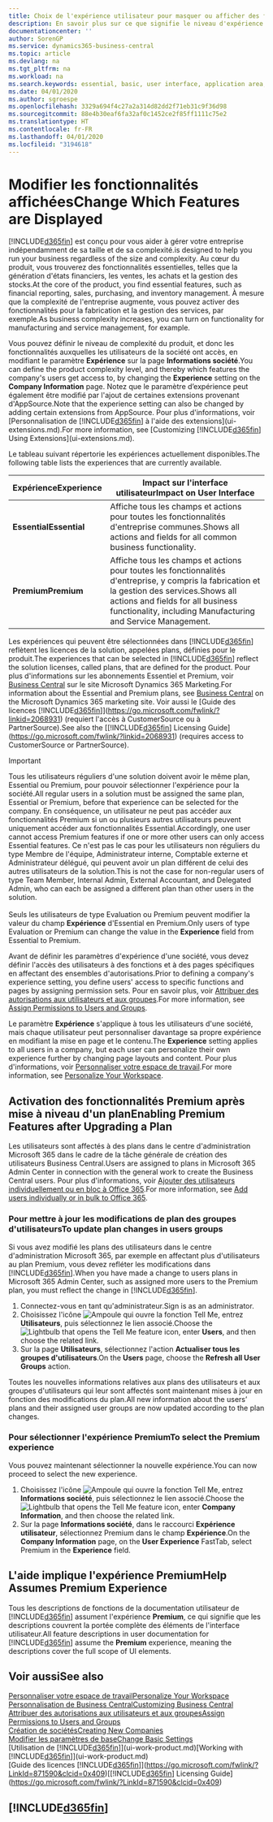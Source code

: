 ```yaml
---
title: Choix de l'expérience utilisateur pour masquer ou afficher des fonctions avancées | Microsoft Docs
description: En savoir plus sur ce que signifie le niveau d'expérience Essentiel et Premium pour l'interface utilisateur, les domaines d'application, et votre société.
documentationcenter: ''
author: SorenGP
ms.service: dynamics365-business-central
ms.topic: article
ms.devlang: na
ms.tgt_pltfrm: na
ms.workload: na
ms.search.keywords: essential, basic, user interface, application area, experience
ms.date: 04/01/2020
ms.author: sgroespe
ms.openlocfilehash: 3329a694f4c27a2a314d82dd2f71eb31c9f36d98
ms.sourcegitcommit: 88e4b30eaf6fa32af0c1452ce2f85ff1111c75e2
ms.translationtype: HT
ms.contentlocale: fr-FR
ms.lasthandoff: 04/01/2020
ms.locfileid: "3194618"
---
```

# <a name="change-which-features-are-displayed"></a><span data-ttu-id="b08d0-103">Modifier les fonctionnalités affichées</span><span class="sxs-lookup"><span data-stu-id="b08d0-103">Change Which Features are Displayed</span></span>
[!INCLUDE[d365fin](includes/d365fin_md.md)] <span data-ttu-id="b08d0-104">est conçu pour vous aider à gérer votre entreprise indépendamment de sa taille et de sa complexité.</span><span class="sxs-lookup"><span data-stu-id="b08d0-104">is designed to help you run your business regardless of the size and complexity.</span></span> <span data-ttu-id="b08d0-105">Au cœur du produit, vous trouverez des fonctionnalités essentielles, telles que la génération d'états financiers, les ventes, les achats et la gestion des stocks.</span><span class="sxs-lookup"><span data-stu-id="b08d0-105">At the core of the product, you find essential features, such as financial reporting, sales, purchasing, and inventory management.</span></span> <span data-ttu-id="b08d0-106">À mesure que la complexité de l'entreprise augmente, vous pouvez activer des fonctionnalités pour la fabrication et la gestion des services, par exemple.</span><span class="sxs-lookup"><span data-stu-id="b08d0-106">As business complexity increases, you can turn on functionality for manufacturing and service management, for example.</span></span>

<span data-ttu-id="b08d0-107">Vous pouvez définir le niveau de complexité du produit, et donc les fonctionnalités auxquelles les utilisateurs de la société ont accès, en modifiant le paramètre **Expérience** sur la page **Informations société**.</span><span class="sxs-lookup"><span data-stu-id="b08d0-107">You can define the product complexity level, and thereby which features the company's users get access to, by changing the **Experience** setting on the **Company Information** page.</span></span> <span data-ttu-id="b08d0-108">Notez que le paramètre d’expérience peut également être modifié par l'ajout de certaines extensions provenant d'AppSource.</span><span class="sxs-lookup"><span data-stu-id="b08d0-108">Note that the experience setting can also be changed by adding certain extensions from AppSource.</span></span> <span data-ttu-id="b08d0-109">Pour plus d'informations, voir [Personnalisation de [!INCLUDE[d365fin](includes/d365fin_md.md)] à l'aide des extensions](ui-extensions.md).</span><span class="sxs-lookup"><span data-stu-id="b08d0-109">For more information, see [Customizing [!INCLUDE[d365fin](includes/d365fin_md.md)] Using Extensions](ui-extensions.md).</span></span>

<span data-ttu-id="b08d0-110">Le tableau suivant répertorie les expériences actuellement disponibles.</span><span class="sxs-lookup"><span data-stu-id="b08d0-110">The following table lists the experiences that are currently available.</span></span>

| <span data-ttu-id="b08d0-111">Expérience</span><span class="sxs-lookup"><span data-stu-id="b08d0-111">Experience</span></span> | <span data-ttu-id="b08d0-112">Impact sur l'interface utilisateur</span><span class="sxs-lookup"><span data-stu-id="b08d0-112">Impact on User Interface</span></span> |
| --- | --- |
| <span data-ttu-id="b08d0-113">**Essential**</span><span class="sxs-lookup"><span data-stu-id="b08d0-113">**Essential**</span></span> |<span data-ttu-id="b08d0-114">Affiche tous les champs et actions pour toutes les fonctionnalités d'entreprise communes.</span><span class="sxs-lookup"><span data-stu-id="b08d0-114">Shows all actions and fields for all common business functionality.</span></span>|
| <span data-ttu-id="b08d0-115">**Premium**</span><span class="sxs-lookup"><span data-stu-id="b08d0-115">**Premium**</span></span> |<span data-ttu-id="b08d0-116">Affiche tous les champs et actions pour toutes les fonctionnalités d'entreprise, y compris la fabrication et la gestion des services.</span><span class="sxs-lookup"><span data-stu-id="b08d0-116">Shows all actions and fields for all business functionality, including Manufacturing and Service Management.</span></span>|

<span data-ttu-id="b08d0-117">Les expériences qui peuvent être sélectionnées dans [!INCLUDE[d365fin](includes/d365fin_md.md)] reflètent les licences de la solution, appelées plans, définies pour le produit.</span><span class="sxs-lookup"><span data-stu-id="b08d0-117">The experiences that can be selected in [!INCLUDE[d365fin](includes/d365fin_md.md)] reflect the solution licenses, called plans, that are defined for the product.</span></span> <span data-ttu-id="b08d0-118">Pour plus d'informations sur les abonnements Essentiel et Premium, voir [Business Central](https://go.microsoft.com/fwlink/?linkid=870242) sur le site Microsoft Dynamics 365 Marketing.</span><span class="sxs-lookup"><span data-stu-id="b08d0-118">For information about the Essential and Premium plans, see [Business Central](https://go.microsoft.com/fwlink/?linkid=870242) on the Microsoft Dynamics 365 marketing site.</span></span> <span data-ttu-id="b08d0-119">Voir aussi le [Guide des licences [!INCLUDE[d365fin](includes/d365fin_md.md)]](https://go.microsoft.com/fwlink/?linkid=2068931) (requiert l'accès à CustomerSource ou à PartnerSource).</span><span class="sxs-lookup"><span data-stu-id="b08d0-119">See also the [[!INCLUDE[d365fin](includes/d365fin_md.md)] Licensing Guide](https://go.microsoft.com/fwlink/?linkid=2068931) (requires access to CustomerSource or PartnerSource).</span></span>

> [!IMPORTANT]  
> <span data-ttu-id="b08d0-120">Tous les utilisateurs réguliers d'une solution doivent avoir le même plan, Essential ou Premium, pour pouvoir sélectionner l'expérience pour la société.</span><span class="sxs-lookup"><span data-stu-id="b08d0-120">All regular users in a solution must be assigned the same plan, Essential or Premium, before that experience can be selected for the company.</span></span> <span data-ttu-id="b08d0-121">En conséquence, un utilisateur ne peut pas accéder aux fonctionnalités Premium si un ou plusieurs autres utilisateurs peuvent uniquement accéder aux fonctionnalités Essential.</span><span class="sxs-lookup"><span data-stu-id="b08d0-121">Accordingly, one user cannot access Premium features if one or more other users can only access Essential features.</span></span> <span data-ttu-id="b08d0-122">Ce n'est pas le cas pour les utilisateurs non réguliers du type Membre de l'équipe, Administrateur interne, Comptable externe et Administrateur délégué, qui peuvent avoir un plan différent de celui des autres utilisateurs de la solution.</span><span class="sxs-lookup"><span data-stu-id="b08d0-122">This is not the case for non-regular users of type Team Member, Internal Admin, External Accountant, and Delegated Admin, who can each be assigned a different plan than other users in the solution.</span></span><br /><br /> <span data-ttu-id="b08d0-123">Seuls les utilisateurs de type Evaluation ou Premium peuvent modifier la valeur du champ **Expérience** d'Essential en Premium.</span><span class="sxs-lookup"><span data-stu-id="b08d0-123">Only users of type Evaluation or Premium can change the value in the **Experience** field from Essential to Premium.</span></span>

<span data-ttu-id="b08d0-124">Avant de définir les paramètres d'expérience d'une société, vous devez définir l'accès des utilisateurs à des fonctions et à des pages spécifiques en affectant des ensembles d'autorisations.</span><span class="sxs-lookup"><span data-stu-id="b08d0-124">Prior to defining a company's experience setting, you define users' access to specific functions and pages by assigning permission sets.</span></span> <span data-ttu-id="b08d0-125">Pour en savoir plus, voir [Attribuer des autorisations aux utilisateurs et aux groupes](ui-define-granular-permissions.md).</span><span class="sxs-lookup"><span data-stu-id="b08d0-125">For more information, see [Assign Permissions to Users and Groups](ui-define-granular-permissions.md).</span></span>

<span data-ttu-id="b08d0-126">Le paramètre **Expérience** s'applique à tous les utilisateurs d'une société, mais chaque utilisateur peut personnaliser davantage sa propre expérience en modifiant la mise en page et le contenu.</span><span class="sxs-lookup"><span data-stu-id="b08d0-126">The **Experience** setting applies to all users in a company, but each user can personalize their own experience further by changing page layouts and content.</span></span> <span data-ttu-id="b08d0-127">Pour plus d'informations, voir [Personnaliser votre espace de travail](ui-personalization-user.md).</span><span class="sxs-lookup"><span data-stu-id="b08d0-127">For more information, see [Personalize Your Workspace](ui-personalization-user.md).</span></span>

## <a name="enabling-premium-features-after-upgrading-a-plan"></a><span data-ttu-id="b08d0-128">Activation des fonctionnalités Premium après mise à niveau d'un plan</span><span class="sxs-lookup"><span data-stu-id="b08d0-128">Enabling Premium Features after Upgrading a Plan</span></span>
<span data-ttu-id="b08d0-129">Les utilisateurs sont affectés à des plans dans le centre d'administration Microsoft 365 dans le cadre de la tâche générale de création des utilisateurs Business Central.</span><span class="sxs-lookup"><span data-stu-id="b08d0-129">Users are assigned to plans in Microsoft 365 Admin Center in connection with the general work to create the Business Central users.</span></span> <span data-ttu-id="b08d0-130">Pour plus d'informations, voir [Ajouter des utilisateurs individuellement ou en bloc à Office 365](https://support.office.com/article/Add-users-to-Office-365-for-business-435ccec3-09dd-4587-9ebd-2f3cad6bc2bc).</span><span class="sxs-lookup"><span data-stu-id="b08d0-130">For more information, see [Add users individually or in bulk to Office 365](https://support.office.com/article/Add-users-to-Office-365-for-business-435ccec3-09dd-4587-9ebd-2f3cad6bc2bc).</span></span>

### <a name="to-update-plan-changes-in-users-groups"></a><span data-ttu-id="b08d0-131">Pour mettre à jour les modifications de plan des groupes d'utilisateurs</span><span class="sxs-lookup"><span data-stu-id="b08d0-131">To update plan changes in users groups</span></span>
<span data-ttu-id="b08d0-132">Si vous avez modifié les plans des utilisateurs dans le centre d'administration Microsoft 365, par exemple en affectant plus d'utilisateurs au plan Premium, vous devez refléter les modifications dans [!INCLUDE[d365fin](includes/d365fin_md.md)].</span><span class="sxs-lookup"><span data-stu-id="b08d0-132">When you have made a change to users plans in Microsoft 365 Admin Center, such as assigned more users to the Premium plan, you must reflect the change in [!INCLUDE[d365fin](includes/d365fin_md.md)].</span></span>

1. <span data-ttu-id="b08d0-133">Connectez-vous en tant qu'administrateur.</span><span class="sxs-lookup"><span data-stu-id="b08d0-133">Sign is as an administrator.</span></span>
2. <span data-ttu-id="b08d0-134">Choisissez l'icône ![Ampoule qui ouvre la fonction Tell Me](media/ui-search/search_small.png "Dites-moi ce que vous voulez faire"), entrez **Utilisateurs**, puis sélectionnez le lien associé.</span><span class="sxs-lookup"><span data-stu-id="b08d0-134">Choose the ![Lightbulb that opens the Tell Me feature](media/ui-search/search_small.png "Tell me what you want to do") icon, enter **Users**, and then choose the related link.</span></span>
3. <span data-ttu-id="b08d0-135">Sur la page **Utilisateurs**, sélectionnez l'action **Actualiser tous les groupes d'utilisateurs**.</span><span class="sxs-lookup"><span data-stu-id="b08d0-135">On the **Users** page, choose the **Refresh all User Groups** action.</span></span>

<span data-ttu-id="b08d0-136">Toutes les nouvelles informations relatives aux plans des utilisateurs et aux groupes d'utilisateurs qui leur sont affectés sont maintenant mises à jour en fonction des modifications du plan.</span><span class="sxs-lookup"><span data-stu-id="b08d0-136">All new information about the users’ plans and their assigned user groups are now updated according to the plan changes.</span></span>

### <a name="to-select-the-premium-experience"></a><span data-ttu-id="b08d0-137">Pour sélectionner l'expérience Premium</span><span class="sxs-lookup"><span data-stu-id="b08d0-137">To select the Premium experience</span></span>
<span data-ttu-id="b08d0-138">Vous pouvez maintenant sélectionner la nouvelle expérience.</span><span class="sxs-lookup"><span data-stu-id="b08d0-138">You can now proceed to select the new experience.</span></span>
1. <span data-ttu-id="b08d0-139">Choisissez l'icône ![Ampoule qui ouvre la fonction Tell Me](media/ui-search/search_small.png "Dites-moi ce que vous voulez faire"), entrez **Informations société**, puis sélectionnez le lien associé.</span><span class="sxs-lookup"><span data-stu-id="b08d0-139">Choose the ![Lightbulb that opens the Tell Me feature](media/ui-search/search_small.png "Tell me what you want to do") icon, enter **Company Information**, and then choose the related link.</span></span>
2. <span data-ttu-id="b08d0-140">Sur la page **Informations société**, dans le raccourci **Expérience utilisateur**, sélectionnez Premium dans le champ **Expérience**.</span><span class="sxs-lookup"><span data-stu-id="b08d0-140">On the **Company Information** page, on the **User Experience** FastTab, select Premium  in the **Experience** field.</span></span>

## <a name="help-assumes-premium-experience"></a><span data-ttu-id="b08d0-141">L'aide implique l'expérience Premium</span><span class="sxs-lookup"><span data-stu-id="b08d0-141">Help Assumes Premium Experience</span></span>
<span data-ttu-id="b08d0-142">Tous les descriptions de fonctions de la documentation utilisateur de [!INCLUDE[d365fin](includes/d365fin_md.md)] assument l'expérience **Premium**, ce qui signifie que les descriptions couvrent la portée complète des éléments de l'interface utilisateur.</span><span class="sxs-lookup"><span data-stu-id="b08d0-142">All feature descriptions in user documentation for [!INCLUDE[d365fin](includes/d365fin_md.md)] assume the **Premium** experience, meaning the descriptions cover the full scope of UI elements.</span></span>

## <a name="see-also"></a><span data-ttu-id="b08d0-143">Voir aussi</span><span class="sxs-lookup"><span data-stu-id="b08d0-143">See also</span></span>
[<span data-ttu-id="b08d0-144">Personnaliser votre espace de travail</span><span class="sxs-lookup"><span data-stu-id="b08d0-144">Personalize Your Workspace</span></span>](ui-personalization-user.md)  
[<span data-ttu-id="b08d0-145">Personnalisation de Business Central</span><span class="sxs-lookup"><span data-stu-id="b08d0-145">Customizing Business Central</span></span>](ui-customizing-overview.md)  
[<span data-ttu-id="b08d0-146">Attribuer des autorisations aux utilisateurs et aux groupes</span><span class="sxs-lookup"><span data-stu-id="b08d0-146">Assign Permissions to Users and Groups</span></span>](ui-define-granular-permissions.md)  
[<span data-ttu-id="b08d0-147">Création de sociétés</span><span class="sxs-lookup"><span data-stu-id="b08d0-147">Creating New Companies</span></span>](about-new-company.md)  
[<span data-ttu-id="b08d0-148">Modifier les paramètres de base</span><span class="sxs-lookup"><span data-stu-id="b08d0-148">Change Basic Settings</span></span>](ui-change-basic-settings.md)  
<span data-ttu-id="b08d0-149">[Utilisation de [!INCLUDE[d365fin](includes/d365fin_md.md)]](ui-work-product.md)</span><span class="sxs-lookup"><span data-stu-id="b08d0-149">[Working with [!INCLUDE[d365fin](includes/d365fin_md.md)]](ui-work-product.md)</span></span>  
<span data-ttu-id="b08d0-150">[Guide des licences [!INCLUDE[d365fin](includes/d365fin_md.md)]](https://go.microsoft.com/fwlink/?LinkId=871590&clcid=0x409)</span><span class="sxs-lookup"><span data-stu-id="b08d0-150">[[!INCLUDE[d365fin](includes/d365fin_md.md)] Licensing Guide](https://go.microsoft.com/fwlink/?LinkId=871590&clcid=0x409)</span></span>

## [!INCLUDE[d365fin](includes/free_trial_md.md)]  
